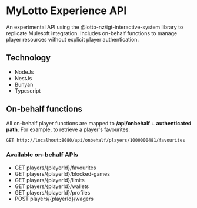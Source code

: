 # MyLotto Experience API
An experimental API using the @lotto-nz/igt-interactive-system library to replicate Mulesoft integration. Includes on-behalf functions to manage player resources without explicit player authentication.

## Technology

* NodeJs
* NestJs
* Bunyan
* Typescript

## On-behalf functions
All on-behalf player functions are mapped to __/api/onbehalf__ + __authenticated path__. For example, to retrieve a player's favourites:

```
GET http://localhost:8080/api/onbehalf/players/1000000481/favourites
```

### Available on-behalf APIs

* GET players/{playerId}/favourites
* GET players/{playerId}/blocked-games
* GET players/{playerId}/limits
* GET players/{playerId}/wallets
* GET players/{playerId}/profiles
* POST players/{playerId}/wagers
